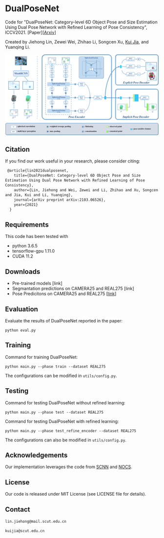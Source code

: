 # DualPoseNet
Code for "DualPoseNet: Category-level 6D Object Pose and Size Estimation Using Dual Pose Network with Refined Learning of Pose Consistency", ICCV2021. [Paper][[Arxiv](https://arxiv.org/abs/2103.06526)]

Created by Jiehong Lin, Zewei Wei, Zhihao Li, Songcen Xu, [Kui Jia](http://kuijia.site/), and Yuanqing Li.

![image](https://github.com/Gorilla-Lab-SCUT/DualPoseNet/blob/main/doc/FigNetwork2.png)


## Citation
If you find our work useful in your research, please consider citing:

     @article{lin2021dualposenet,
        title={DualPoseNet: Category-level 6D Object Pose and Size Estimation Using Dual Pose Network with Refined Learning of Pose Consistency},
        author={Lin, Jiehong and Wei, Zewei and Li, Zhihao and Xu, Songcen and Jia, Kui and Li, Yuanqing},
        journal={arXiv preprint arXiv:2103.06526},
        year={2021}
      }

## Requirements
This code has been tested with
- python 3.6.5
- tensorflow-gpu 1.11.0
- CUDA 11.2

## Downloads
- Pre-trained models [link]
- Segmantation predictions on CAMERA25 and REAL275 [link]
- Pose Predicitons on CAMERA25 and REAL275 [[link](https://drive.google.com/file/d/10TBFY73BMmTxfErlbMqZKfClZgxMzMd9/view?usp=sharing)]

## Evaluation
Evaluate the results of DualPoseNet reported in the paper:

```
python eval.py
```

## Training

Command for training DualPoseNet:
```
python main.py --phase train --dataset REAL275
```
The configurations can be modified in ```utils/config.py```.

## Testing
Command for testing DualPoseNet without refined learning:
```
python main.py --phase test --dataset REAL275
```

Command for testing DualPoseNet with refined learning:
```
python main.py --phase test_refine_encoder --dataset REAL275
```

The configurations can also be modified in ```utils/config.py```.

## Acknowledgements

Our implementation leverages the code from [SCNN](https://github.com/daniilidis-group/spherical-cnn) and [NOCS](https://github.com/hughw19/NOCS_CVPR2019).

## License
Our code is released under MIT License (see LICENSE file for details).

## Contact
`lin.jiehong@mail.scut.edu.cn`

`kuijia@scut.edu.cn`



